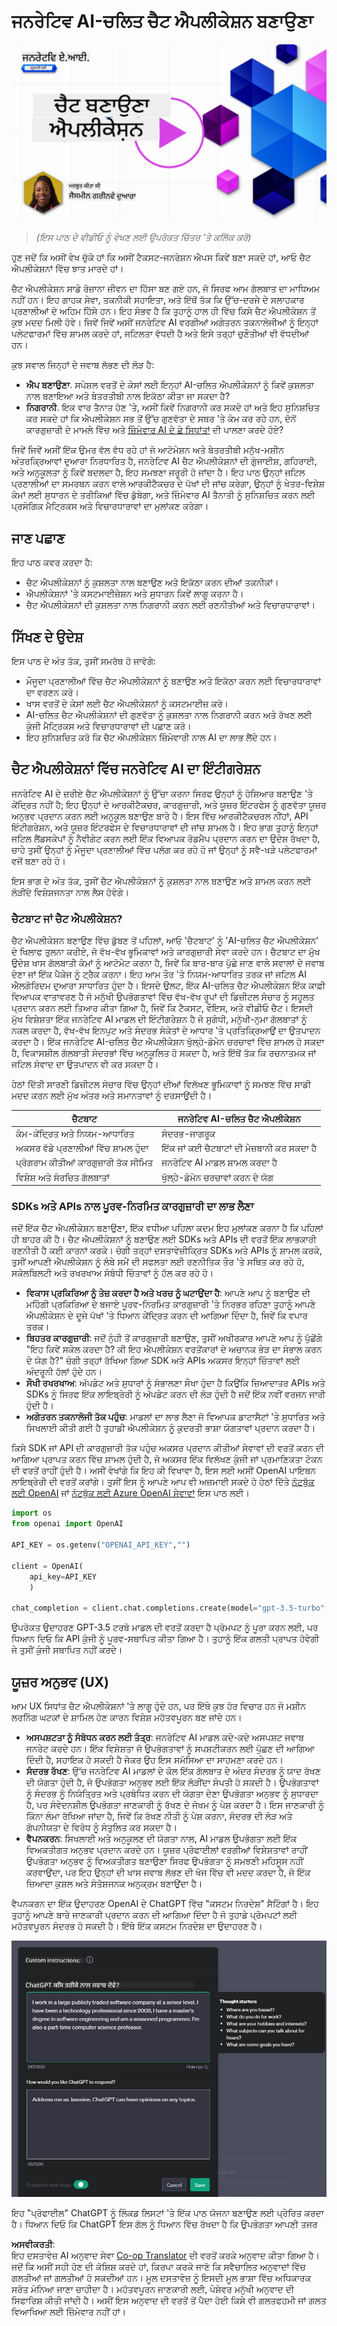 <!--
CO_OP_TRANSLATOR_METADATA:
{
  "original_hash": "ea4bbe640847aafbbba14dae4625e9af",
  "translation_date": "2025-05-19T17:45:53+00:00",
  "source_file": "07-building-chat-applications/README.md",
  "language_code": "pa"
}
-->
# ਜਨਰੇਟਿਵ AI-ਚਲਿਤ ਚੈਟ ਐਪਲੀਕੇਸ਼ਨ ਬਣਾਉਣਾ

[![ਜਨਰੇਟਿਵ AI-ਚਲਿਤ ਚੈਟ ਐਪਲੀਕੇਸ਼ਨ ਬਣਾਉਣਾ](../../../translated_images/07-lesson-banner.0f61145112d724a50d32abfb0b1841777f3ecec301d6f96a0b7f9d6b0e4756b9.pa.png)](https://aka.ms/gen-ai-lessons7-gh?WT.mc_id=academic-105485-koreyst)

> _(ਇਸ ਪਾਠ ਦੇ ਵੀਡੀਓ ਨੂੰ ਵੇਖਣ ਲਈ ਉਪਰੋਕਤ ਚਿੱਤਰ 'ਤੇ ਕਲਿੱਕ ਕਰੋ)_

ਹੁਣ ਜਦੋਂ ਕਿ ਅਸੀਂ ਵੇਖ ਚੁੱਕੇ ਹਾਂ ਕਿ ਅਸੀਂ ਟੈਕਸਟ-ਜਨਰੇਸ਼ਨ ਐਪਸ ਕਿਵੇਂ ਬਣਾ ਸਕਦੇ ਹਾਂ, ਆਓ ਚੈਟ ਐਪਲੀਕੇਸ਼ਨਾਂ ਵਿੱਚ ਝਾਤ ਮਾਰਦੇ ਹਾਂ।

ਚੈਟ ਐਪਲੀਕੇਸ਼ਨ ਸਾਡੇ ਰੋਜ਼ਾਨਾ ਜੀਵਨ ਦਾ ਹਿੱਸਾ ਬਣ ਗਏ ਹਨ, ਜੋ ਸਿਰਫ ਆਮ ਗੱਲਬਾਤ ਦਾ ਮਾਧਿਅਮ ਨਹੀਂ ਹਨ। ਇਹ ਗਾਹਕ ਸੇਵਾ, ਤਕਨੀਕੀ ਸਹਾਇਤਾ, ਅਤੇ ਇੱਥੋਂ ਤੱਕ ਕਿ ਉੱਚ-ਦਰਜੇ ਦੇ ਸਲਾਹਕਾਰ ਪ੍ਰਣਾਲੀਆਂ ਦੇ ਅਹਿਮ ਹਿੱਸੇ ਹਨ। ਇਹ ਸੰਭਵ ਹੈ ਕਿ ਤੁਹਾਨੂੰ ਹਾਲ ਹੀ ਵਿੱਚ ਕਿਸੇ ਚੈਟ ਐਪਲੀਕੇਸ਼ਨ ਤੋਂ ਕੁਝ ਮਦਦ ਮਿਲੀ ਹੋਵੇ। ਜਿਵੇਂ ਜਿਵੇਂ ਅਸੀਂ ਜਨਰੇਟਿਵ AI ਵਰਗੀਆਂ ਅਗੇਤਰਨ ਤਕਨਾਲੋਜੀਆਂ ਨੂੰ ਇਨ੍ਹਾਂ ਪਲੇਟਫਾਰਮਾਂ ਵਿੱਚ ਸ਼ਾਮਲ ਕਰਦੇ ਹਾਂ, ਜਟਿਲਤਾ ਵੱਧਦੀ ਹੈ ਅਤੇ ਇਸੇ ਤਰ੍ਹਾਂ ਚੁਣੌਤੀਆਂ ਵੀ ਵੱਧਦੀਆਂ ਹਨ।

ਕੁਝ ਸਵਾਲ ਜਿਨ੍ਹਾਂ ਦੇ ਜਵਾਬ ਲੱਭਣ ਦੀ ਲੋੜ ਹੈ:

- **ਐਪ ਬਣਾਉਣਾ**. ਸਪੇਸ਼ਲ ਵਰਤੋਂ ਦੇ ਕੇਸਾਂ ਲਈ ਇਨ੍ਹਾਂ AI-ਚਲਿਤ ਐਪਲੀਕੇਸ਼ਨਾਂ ਨੂੰ ਕਿਵੇਂ ਕੁਸ਼ਲਤਾ ਨਾਲ ਬਣਾਇਆ ਅਤੇ ਬੇਤਰਤੀਬੀ ਨਾਲ ਇਕੱਠਾ ਕੀਤਾ ਜਾ ਸਕਦਾ ਹੈ?
- **ਨਿਗਰਾਨੀ**. ਇਕ ਵਾਰ ਤੈਨਾਤ ਹੋਣ 'ਤੇ, ਅਸੀਂ ਕਿਵੇਂ ਨਿਗਰਾਨੀ ਕਰ ਸਕਦੇ ਹਾਂ ਅਤੇ ਇਹ ਸੁਨਿਸ਼ਚਿਤ ਕਰ ਸਕਦੇ ਹਾਂ ਕਿ ਐਪਲੀਕੇਸ਼ਨ ਸਭ ਤੋਂ ਉੱਚ ਗੁਣਵੱਤਾ ਦੇ ਸਥਰ 'ਤੇ ਕੰਮ ਕਰ ਰਹੇ ਹਨ, ਦੋਨੋਂ ਕਾਰਗੁਜ਼ਾਰੀ ਦੇ ਮਾਮਲੇ ਵਿੱਚ ਅਤੇ [ਜ਼ਿੰਮੇਵਾਰ AI ਦੇ ਛੇ ਸਿਧਾਂਤਾਂ](https://www.microsoft.com/ai/responsible-ai?WT.mc_id=academic-105485-koreyst) ਦੀ ਪਾਲਣਾ ਕਰਦੇ ਹੋਏ?

ਜਿਵੇਂ ਜਿਵੇਂ ਅਸੀਂ ਇੱਕ ਉਮਰ ਵੱਲ ਵੱਧ ਰਹੇ ਹਾਂ ਜੋ ਆਟੋਮੇਸ਼ਨ ਅਤੇ ਬੇਤਰਤੀਬੀ ਮਨੁੱਖ-ਮਸ਼ੀਨ ਅੰਤਰਕ੍ਰਿਆਵਾਂ ਦੁਆਰਾ ਨਿਰਧਾਰਿਤ ਹੈ, ਜਨਰੇਟਿਵ AI ਚੈਟ ਐਪਲੀਕੇਸ਼ਨਾਂ ਦੀ ਗੁੰਜਾਈਸ਼, ਗਹਿਰਾਈ, ਅਤੇ ਅਨੁਕੂਲਤਾ ਨੂੰ ਕਿਵੇਂ ਬਦਲਦਾ ਹੈ, ਇਹ ਸਮਝਣਾ ਜਰੂਰੀ ਹੋ ਜਾਂਦਾ ਹੈ। ਇਹ ਪਾਠ ਉਨ੍ਹਾਂ ਜਟਿਲ ਪ੍ਰਣਾਲੀਆਂ ਦਾ ਸਮਰਥਨ ਕਰਨ ਵਾਲੇ ਆਰਕੀਟੈਕਚਰ ਦੇ ਪੱਖਾਂ ਦੀ ਜਾਂਚ ਕਰੇਗਾ, ਉਨ੍ਹਾਂ ਨੂੰ ਖੇਤਰ-ਵਿਸ਼ੇਸ਼ ਕੰਮਾਂ ਲਈ ਸੁਧਾਰਨ ਦੇ ਤਰੀਕਿਆਂ ਵਿੱਚ ਡੁੱਬੇਗਾ, ਅਤੇ ਜ਼ਿੰਮੇਵਾਰ AI ਤੈਨਾਤੀ ਨੂੰ ਸੁਨਿਸ਼ਚਿਤ ਕਰਨ ਲਈ ਪ੍ਰਸੰਗਿਕ ਮੈਟ੍ਰਿਕਸ ਅਤੇ ਵਿਚਾਰਧਾਰਾਵਾਂ ਦਾ ਮੁਲਾਂਕਣ ਕਰੇਗਾ।

## ਜਾਣ ਪਛਾਣ

ਇਹ ਪਾਠ ਕਵਰ ਕਰਦਾ ਹੈ:

- ਚੈਟ ਐਪਲੀਕੇਸ਼ਨਾਂ ਨੂੰ ਕੁਸ਼ਲਤਾ ਨਾਲ ਬਣਾਉਣ ਅਤੇ ਇਕੱਠਾ ਕਰਨ ਦੀਆਂ ਤਕਨੀਕਾਂ।
- ਐਪਲੀਕੇਸ਼ਨਾਂ 'ਤੇ ਕਸਟਮਾਈਜ਼ੇਸ਼ਨ ਅਤੇ ਸੁਧਾਰਨ ਕਿਵੇਂ ਲਾਗੂ ਕਰਨਾ ਹੈ।
- ਚੈਟ ਐਪਲੀਕੇਸ਼ਨਾਂ ਦੀ ਕੁਸ਼ਲਤਾ ਨਾਲ ਨਿਗਰਾਨੀ ਕਰਨ ਲਈ ਰਣਨੀਤੀਆਂ ਅਤੇ ਵਿਚਾਰਧਾਰਾਵਾਂ।

## ਸਿੱਖਣ ਦੇ ਉਦੇਸ਼

ਇਸ ਪਾਠ ਦੇ ਅੰਤ ਤੱਕ, ਤੁਸੀਂ ਸਮਰੱਥ ਹੋ ਜਾਵੋਗੇ:

- ਮੌਜੂਦਾ ਪ੍ਰਣਾਲੀਆਂ ਵਿੱਚ ਚੈਟ ਐਪਲੀਕੇਸ਼ਨਾਂ ਨੂੰ ਬਣਾਉਣ ਅਤੇ ਇਕੱਠਾ ਕਰਨ ਲਈ ਵਿਚਾਰਧਾਰਾਵਾਂ ਦਾ ਵਰਣਨ ਕਰੋ।
- ਖਾਸ ਵਰਤੋਂ ਦੇ ਕੇਸਾਂ ਲਈ ਚੈਟ ਐਪਲੀਕੇਸ਼ਨਾਂ ਨੂੰ ਕਸਟਮਾਈਜ਼ ਕਰੋ।
- AI-ਚਲਿਤ ਚੈਟ ਐਪਲੀਕੇਸ਼ਨਾਂ ਦੀ ਗੁਣਵੱਤਾ ਨੂੰ ਕੁਸ਼ਲਤਾ ਨਾਲ ਨਿਗਰਾਨੀ ਕਰਨ ਅਤੇ ਰੱਖਣ ਲਈ ਕੁੰਜੀ ਮੈਟ੍ਰਿਕਸ ਅਤੇ ਵਿਚਾਰਧਾਰਾਵਾਂ ਦੀ ਪਛਾਣ ਕਰੋ।
- ਇਹ ਸੁਨਿਸ਼ਚਿਤ ਕਰੋ ਕਿ ਚੈਟ ਐਪਲੀਕੇਸ਼ਨ ਜ਼ਿੰਮੇਵਾਰੀ ਨਾਲ AI ਦਾ ਲਾਭ ਲੈਂਦੇ ਹਨ।

## ਚੈਟ ਐਪਲੀਕੇਸ਼ਨਾਂ ਵਿੱਚ ਜਨਰੇਟਿਵ AI ਦਾ ਇੰਟੀਗਰੇਸ਼ਨ

ਜਨਰੇਟਿਵ AI ਦੇ ਜ਼ਰੀਏ ਚੈਟ ਐਪਲੀਕੇਸ਼ਨਾਂ ਨੂੰ ਉੱਚਾ ਕਰਨਾ ਸਿਰਫ ਉਨ੍ਹਾਂ ਨੂੰ ਹੋਸ਼ਿਆਰ ਬਣਾਉਣ 'ਤੇ ਕੇਂਦ੍ਰਿਤ ਨਹੀਂ ਹੈ; ਇਹ ਉਨ੍ਹਾਂ ਦੇ ਆਰਕੀਟੈਕਚਰ, ਕਾਰਗੁਜ਼ਾਰੀ, ਅਤੇ ਯੂਜ਼ਰ ਇੰਟਰਫੇਸ ਨੂੰ ਗੁਣਵੱਤਾ ਯੂਜ਼ਰ ਅਨੁਭਵ ਪ੍ਰਦਾਨ ਕਰਨ ਲਈ ਅਨੁਕੂਲ ਬਣਾਉਣ ਬਾਰੇ ਹੈ। ਇਸ ਵਿੱਚ ਆਰਕੀਟੈਕਚਰਲ ਨੀਂਹਾਂ, API ਇੰਟੀਗਰੇਸ਼ਨ, ਅਤੇ ਯੂਜ਼ਰ ਇੰਟਰਫੇਸ ਦੇ ਵਿਚਾਰਧਾਰਾਵਾਂ ਦੀ ਜਾਂਚ ਸ਼ਾਮਲ ਹੈ। ਇਹ ਭਾਗ ਤੁਹਾਨੂੰ ਇਨ੍ਹਾਂ ਜਟਿਲ ਲੈਂਡਸਕੇਪਾਂ ਨੂੰ ਨੈਵੀਗੇਟ ਕਰਨ ਲਈ ਇੱਕ ਵਿਆਪਕ ਰੋਡਮੈਪ ਪ੍ਰਦਾਨ ਕਰਨ ਦਾ ਉਦੇਸ਼ ਰੱਖਦਾ ਹੈ, ਚਾਹੇ ਤੁਸੀਂ ਉਨ੍ਹਾਂ ਨੂੰ ਮੌਜੂਦਾ ਪ੍ਰਣਾਲੀਆਂ ਵਿੱਚ ਪਲੱਗ ਕਰ ਰਹੇ ਹੋ ਜਾਂ ਉਨ੍ਹਾਂ ਨੂੰ ਸਵੈ-ਖੜੇ ਪਲੇਟਫਾਰਮਾਂ ਵਜੋਂ ਬਣਾ ਰਹੇ ਹੋ।

ਇਸ ਭਾਗ ਦੇ ਅੰਤ ਤੱਕ, ਤੁਸੀਂ ਚੈਟ ਐਪਲੀਕੇਸ਼ਨਾਂ ਨੂੰ ਕੁਸ਼ਲਤਾ ਨਾਲ ਬਣਾਉਣ ਅਤੇ ਸ਼ਾਮਲ ਕਰਨ ਲਈ ਲੋੜੀਂਦੇ ਵਿਸ਼ੇਸ਼ਜਨਤਾ ਨਾਲ ਲੈਸ ਹੋਵੋਗੇ।

### ਚੈਟਬਾਟ ਜਾਂ ਚੈਟ ਐਪਲੀਕੇਸ਼ਨ?

ਚੈਟ ਐਪਲੀਕੇਸ਼ਨ ਬਣਾਉਣ ਵਿੱਚ ਡੁੱਬਣ ਤੋਂ ਪਹਿਲਾਂ, ਆਓ 'ਚੈਟਬਾਟ' ਨੂੰ 'AI-ਚਲਿਤ ਚੈਟ ਐਪਲੀਕੇਸ਼ਨ' ਦੇ ਖਿਲਾਫ ਤੁਲਨਾ ਕਰੀਏ, ਜੋ ਵੱਖ-ਵੱਖ ਭੂਮਿਕਾਵਾਂ ਅਤੇ ਕਾਰਗੁਜ਼ਾਰੀ ਸੇਵਾ ਕਰਦੇ ਹਨ। ਚੈਟਬਾਟ ਦਾ ਮੁੱਖ ਉਦੇਸ਼ ਖਾਸ ਗੱਲਬਾਤੀ ਕੰਮਾਂ ਨੂੰ ਆਟੋਮੇਟ ਕਰਨਾ ਹੈ, ਜਿਵੇਂ ਕਿ ਬਾਰ-ਬਾਰ ਪੁੱਛੇ ਜਾਣ ਵਾਲੇ ਸਵਾਲਾਂ ਦੇ ਜਵਾਬ ਦੇਣਾ ਜਾਂ ਇੱਕ ਪੈਕੇਜ ਨੂੰ ਟ੍ਰੈਕ ਕਰਨਾ। ਇਹ ਆਮ ਤੌਰ 'ਤੇ ਨਿਯਮ-ਆਧਾਰਿਤ ਤਰਕ ਜਾਂ ਜਟਿਲ AI ਐਲਗੋਰਿਦਮ ਦੁਆਰਾ ਸਾਧਾਰਿਤ ਹੁੰਦਾ ਹੈ। ਇਸਦੇ ਉਲਟ, ਇੱਕ AI-ਚਲਿਤ ਚੈਟ ਐਪਲੀਕੇਸ਼ਨ ਇੱਕ ਕਾਫ਼ੀ ਵਿਆਪਕ ਵਾਤਾਵਰਣ ਹੈ ਜੋ ਮਨੁੱਖੀ ਉਪਭੋਗਤਾਵਾਂ ਵਿੱਚ ਵੱਖ-ਵੱਖ ਰੂਪਾਂ ਦੀ ਡਿਜ਼ੀਟਲ ਸੰਚਾਰ ਨੂੰ ਸਹੂਲਤ ਪ੍ਰਦਾਨ ਕਰਨ ਲਈ ਤਿਆਰ ਕੀਤਾ ਗਿਆ ਹੈ, ਜਿਵੇਂ ਕਿ ਟੈਕਸਟ, ਵੌਇਸ, ਅਤੇ ਵੀਡੀਓ ਚੈਟ। ਇਸਦੀ ਮੁੱਖ ਵਿਸ਼ੇਸ਼ਤਾ ਇੱਕ ਜਨਰੇਟਿਵ AI ਮਾਡਲ ਦੀ ਇੰਟੀਗਰੇਸ਼ਨ ਹੈ ਜੋ ਸੁਗੰਧੀ, ਮਨੁੱਖੀ-ਨੁਮਾ ਗੱਲਬਾਤਾਂ ਨੂੰ ਨਕਲ ਕਰਦਾ ਹੈ, ਵੱਖ-ਵੱਖ ਇਨਪੁਟ ਅਤੇ ਸੰਦਰਭ ਸੰਕੇਤਾਂ ਦੇ ਆਧਾਰ 'ਤੇ ਪ੍ਰਤਿਕ੍ਰਿਆਉਂ ਦਾ ਉਤਪਾਦਨ ਕਰਦਾ ਹੈ। ਇੱਕ ਜਨਰੇਟਿਵ AI-ਚਲਿਤ ਚੈਟ ਐਪਲੀਕੇਸ਼ਨ ਖੁੱਲ੍ਹੇ-ਡੋਮੇਨ ਚਰਚਾਵਾਂ ਵਿੱਚ ਸ਼ਾਮਲ ਹੋ ਸਕਦਾ ਹੈ, ਵਿਕਾਸਸ਼ੀਲ ਗੱਲਬਾਤੀ ਸੰਦਰਭਾਂ ਵਿੱਚ ਅਨੁਕੂਲਿਤ ਹੋ ਸਕਦਾ ਹੈ, ਅਤੇ ਇੱਥੋਂ ਤੱਕ ਕਿ ਰਚਨਾਤਮਕ ਜਾਂ ਜਟਿਲ ਸੰਵਾਦ ਦਾ ਉਤਪਾਦਨ ਵੀ ਕਰ ਸਕਦਾ ਹੈ।

ਹੇਠਾਂ ਦਿੱਤੀ ਸਾਰਣੀ ਡਿਜ਼ੀਟਲ ਸੰਚਾਰ ਵਿੱਚ ਉਨ੍ਹਾਂ ਦੀਆਂ ਵਿਲੱਖਣ ਭੂਮਿਕਾਵਾਂ ਨੂੰ ਸਮਝਣ ਵਿੱਚ ਸਾਡੀ ਮਦਦ ਕਰਨ ਲਈ ਮੁੱਖ ਅੰਤਰ ਅਤੇ ਸਮਾਨਤਾਵਾਂ ਨੂੰ ਦਰਸਾਉਂਦੀ ਹੈ।

| ਚੈਟਬਾਟ                              | ਜਨਰੇਟਿਵ AI-ਚਲਿਤ ਚੈਟ ਐਪਲੀਕੇਸ਼ਨ |
| ----------------------------------- | -------------------------------- |
| ਕੰਮ-ਕੇਂਦ੍ਰਿਤ ਅਤੇ ਨਿਯਮ-ਆਧਾਰਿਤ     | ਸੰਦਰਭ-ਜਾਗਰੂਕ                   |
| ਅਕਸਰ ਵੱਡੇ ਪ੍ਰਣਾਲੀਆਂ ਵਿੱਚ ਸ਼ਾਮਲ ਹੁੰਦਾ | ਇੱਕ ਜਾਂ ਕਈ ਚੈਟਬਾਟਾਂ ਦੀ ਮੇਜ਼ਬਾਨੀ ਕਰ ਸਕਦਾ ਹੈ |
| ਪ੍ਰੋਗਰਾਮ ਕੀਤੀਆਂ ਕਾਰਗੁਜ਼ਾਰੀ ਤੱਕ ਸੀਮਿਤ | ਜਨਰੇਟਿਵ AI ਮਾਡਲ ਸ਼ਾਮਲ ਕਰਦਾ ਹੈ  |
| ਵਿਸ਼ੇਸ਼ ਅਤੇ ਸੰਰਚਿਤ ਗੱਲਬਾਤਾਂ        | ਖੁੱਲ੍ਹੇ-ਡੋਮੇਨ ਚਰਚਾਵਾਂ ਕਰਨ ਦੇ ਯੋਗ |

### SDKs ਅਤੇ APIs ਨਾਲ ਪੂਰਵ-ਨਿਰਮਿਤ ਕਾਰਗੁਜ਼ਾਰੀ ਦਾ ਲਾਭ ਲੈਣਾ

ਜਦੋਂ ਇੱਕ ਚੈਟ ਐਪਲੀਕੇਸ਼ਨ ਬਣਾਉਣਾ, ਇੱਕ ਵਧੀਆ ਪਹਿਲਾ ਕਦਮ ਇਹ ਮੁਲਾਂਕਣ ਕਰਨਾ ਹੈ ਕਿ ਪਹਿਲਾਂ ਹੀ ਬਾਹਰ ਕੀ ਹੈ। ਚੈਟ ਐਪਲੀਕੇਸ਼ਨਾਂ ਨੂੰ ਬਣਾਉਣ ਲਈ SDKs ਅਤੇ APIs ਦੀ ਵਰਤੋਂ ਇੱਕ ਲਾਭਕਾਰੀ ਰਣਨੀਤੀ ਹੈ ਕਈ ਕਾਰਨਾਂ ਕਰਕੇ। ਚੰਗੀ ਤਰ੍ਹਾਂ ਦਸਤਾਵੇਜ਼ੀਕ੍ਰਿਤ SDKs ਅਤੇ APIs ਨੂੰ ਸ਼ਾਮਲ ਕਰਕੇ, ਤੁਸੀਂ ਆਪਣੀ ਐਪਲੀਕੇਸ਼ਨ ਨੂੰ ਲੰਬੇ ਸਮੇਂ ਦੀ ਸਫਲਤਾ ਲਈ ਰਣਨੀਤਿਕ ਤੌਰ 'ਤੇ ਸਥਿਤ ਕਰ ਰਹੇ ਹੋ, ਸਕੇਲਬਿਲਟੀ ਅਤੇ ਰਖਰਖਾਅ ਸੰਬੰਧੀ ਚਿੰਤਾਵਾਂ ਨੂੰ ਹੱਲ ਕਰ ਰਹੇ ਹੋ।

- **ਵਿਕਾਸ ਪ੍ਰਕਿਰਿਆ ਨੂੰ ਤੇਜ਼ ਕਰਦਾ ਹੈ ਅਤੇ ਖਰਚ ਨੂੰ ਘਟਾਉਂਦਾ ਹੈ**: ਆਪਣੇ ਆਪ ਨੂੰ ਬਣਾਉਣ ਦੀ ਮਹਿੰਗੀ ਪ੍ਰਕਿਰਿਆ ਦੇ ਬਜਾਏ ਪੂਰਵ-ਨਿਰਮਿਤ ਕਾਰਗੁਜ਼ਾਰੀ 'ਤੇ ਨਿਰਭਰ ਰਹਿਣਾ ਤੁਹਾਨੂੰ ਆਪਣੇ ਐਪਲੀਕੇਸ਼ਨ ਦੇ ਦੂਜੇ ਪੱਖਾਂ 'ਤੇ ਧਿਆਨ ਕੇਂਦ੍ਰਿਤ ਕਰਨ ਦੀ ਆਗਿਆ ਦਿੰਦਾ ਹੈ, ਜਿਵੇਂ ਕਿ ਵਪਾਰ ਤਰਕ।
- **ਬਿਹਤਰ ਕਾਰਗੁਜ਼ਾਰੀ**: ਜਦੋਂ ਨੁੰਹੀ ਤੋਂ ਕਾਰਗੁਜ਼ਾਰੀ ਬਣਾਉਣ, ਤੁਸੀਂ ਅਖੀਰਕਾਰ ਆਪਣੇ ਆਪ ਨੂੰ ਪੁੱਛੋਂਗੇ "ਇਹ ਕਿਵੇਂ ਸਕੇਲ ਕਰਦਾ ਹੈ? ਕੀ ਇਹ ਐਪਲੀਕੇਸ਼ਨ ਵਰਤੋਂਕਾਰਾਂ ਦੇ ਅਚਾਨਕ ਭੇੜ ਦਾ ਸੰਭਾਲ ਕਰਨ ਦੇ ਯੋਗ ਹੈ?" ਚੰਗੀ ਤਰ੍ਹਾਂ ਰੱਖਿਆ ਗਿਆ SDK ਅਤੇ APIs ਅਕਸਰ ਇਨ੍ਹਾਂ ਚਿੰਤਾਵਾਂ ਲਈ ਅੰਦਰੂਨੀ ਹੱਲਾਂ ਹੁੰਦੇ ਹਨ।
- **ਸੌਖੀ ਰਖਰਖਾਅ**: ਅੱਪਡੇਟ ਅਤੇ ਸੁਧਾਰਾਂ ਨੂੰ ਸੰਭਾਲਣਾ ਸੌਖਾ ਹੁੰਦਾ ਹੈ ਕਿਉਂਕਿ ਜ਼ਿਆਦਾਤਰ APIs ਅਤੇ SDKs ਨੂੰ ਸਿਰਫ ਇੱਕ ਲਾਇਬ੍ਰੇਰੀ ਨੂੰ ਅੱਪਡੇਟ ਕਰਨ ਦੀ ਲੋੜ ਹੁੰਦੀ ਹੈ ਜਦੋਂ ਇੱਕ ਨਵੀਂ ਵਰਜਨ ਜਾਰੀ ਹੁੰਦੀ ਹੈ।
- **ਅਗੇਤਰਨ ਤਕਨਾਲੋਜੀ ਤੱਕ ਪਹੁੰਚ**: ਮਾਡਲਾਂ ਦਾ ਲਾਭ ਲੈਣਾ ਜੋ ਵਿਆਪਕ ਡਾਟਾਸੈਟਾਂ 'ਤੇ ਸੁਧਾਰਿਤ ਅਤੇ ਸਿਖਲਾਈ ਕੀਤੀ ਗਈ ਹੈ ਤੁਹਾਡੀ ਐਪਲੀਕੇਸ਼ਨ ਨੂੰ ਕੁਦਰਤੀ ਭਾਸ਼ਾ ਯੋਗਤਾਵਾਂ ਪ੍ਰਦਾਨ ਕਰਦਾ ਹੈ।

ਕਿਸੇ SDK ਜਾਂ API ਦੀ ਕਾਰਗੁਜ਼ਾਰੀ ਤੱਕ ਪਹੁੰਚ ਅਕਸਰ ਪ੍ਰਦਾਨ ਕੀਤੀਆਂ ਸੇਵਾਵਾਂ ਦੀ ਵਰਤੋਂ ਕਰਨ ਦੀ ਆਗਿਆ ਪ੍ਰਾਪਤ ਕਰਨ ਵਿੱਚ ਸ਼ਾਮਲ ਹੁੰਦੀ ਹੈ, ਜੋ ਅਕਸਰ ਇੱਕ ਵਿਲੱਖਣ ਕੁੰਜੀ ਜਾਂ ਪ੍ਰਮਾਣਿਕਤਾ ਟੋਕਨ ਦੀ ਵਰਤੋਂ ਰਾਹੀਂ ਹੁੰਦੀ ਹੈ। ਅਸੀਂ ਵੇਖਾਂਗੇ ਕਿ ਇਹ ਕੀ ਵਿਖਾਵਾ ਹੈ, ਇਸ ਲਈ ਅਸੀਂ OpenAI ਪਾਇਥਨ ਲਾਇਬ੍ਰੇਰੀ ਦੀ ਵਰਤੋਂ ਕਰਾਂਗੇ। ਤੁਸੀਂ ਇਸ ਨੂੰ ਆਪਣੇ ਆਪ ਵੀ ਅਜ਼ਮਾਈ ਸਕਦੇ ਹੋ ਹੇਠਾਂ ਦਿੱਤੇ [ਨੋਟਬੁੱਕ ਲਈ OpenAI](../../../07-building-chat-applications/python/oai-assignment.ipynb) ਜਾਂ [ਨੋਟਬੁੱਕ ਲਈ Azure OpenAI ਸੇਵਾਵਾਂ](../../../07-building-chat-applications/python/aoai-assignment.ipynb) ਇਸ ਪਾਠ ਲਈ।

```python
import os
from openai import OpenAI

API_KEY = os.getenv("OPENAI_API_KEY","")

client = OpenAI(
    api_key=API_KEY
    )

chat_completion = client.chat.completions.create(model="gpt-3.5-turbo", messages=[{"role": "user", "content": "Suggest two titles for an instructional lesson on chat applications for generative AI."}])
```

ਉਪਰੋਕਤ ਉਦਾਹਰਣ GPT-3.5 ਟਰਬੋ ਮਾਡਲ ਦੀ ਵਰਤੋਂ ਕਰਦਾ ਹੈ ਪ੍ਰੋਮਪਟ ਨੂੰ ਪੂਰਾ ਕਰਨ ਲਈ, ਪਰ ਧਿਆਨ ਦਿਓ ਕਿ API ਕੁੰਜੀ ਨੂੰ ਪੂਰਵ-ਸਥਾਪਿਤ ਕੀਤਾ ਗਿਆ ਹੈ। ਤੁਹਾਨੂੰ ਇੱਕ ਗਲਤੀ ਪ੍ਰਾਪਤ ਹੋਵੇਗੀ ਜੇ ਤੁਸੀਂ ਕੁੰਜੀ ਸਥਾਪਿਤ ਨਹੀਂ ਕਰਦੇ।

## ਯੂਜ਼ਰ ਅਨੁਭਵ (UX)

ਆਮ UX ਸਿਧਾਂਤ ਚੈਟ ਐਪਲੀਕੇਸ਼ਨਾਂ 'ਤੇ ਲਾਗੂ ਹੁੰਦੇ ਹਨ, ਪਰ ਇੱਥੇ ਕੁਝ ਹੋਰ ਵਿਚਾਰ ਹਨ ਜੋ ਮਸ਼ੀਨ ਲਰਨਿੰਗ ਘਟਕਾਂ ਦੇ ਸ਼ਾਮਿਲ ਹੋਣ ਕਾਰਨ ਵਿਸ਼ੇਸ਼ ਮਹੱਤਵਪੂਰਨ ਬਣ ਜਾਂਦੇ ਹਨ।

- **ਅਸਪਸ਼ਟਤਾ ਨੂੰ ਸੰਬੋਧਨ ਕਰਨ ਲਈ ਤੰਤ੍ਰ**: ਜਨਰੇਟਿਵ AI ਮਾਡਲ ਕਦੇ-ਕਦੇ ਅਸਪਸ਼ਟ ਜਵਾਬ ਜਨਰੇਟ ਕਰਦੇ ਹਨ। ਇੱਕ ਵਿਸ਼ੇਸ਼ਤਾ ਜੋ ਉਪਭੋਗਤਾਵਾਂ ਨੂੰ ਸਪਸ਼ਟੀਕਰਨ ਲਈ ਪੁੱਛਣ ਦੀ ਆਗਿਆ ਦਿੰਦੀ ਹੈ, ਸਹਾਇਕ ਹੋ ਸਕਦੀ ਹੈ ਜੇਕਰ ਉਹ ਇਸ ਸਮੱਸਿਆ ਦਾ ਸਾਹਮਣਾ ਕਰਦੇ ਹਨ।
- **ਸੰਦਰਭ ਰੱਖਣ**: ਉੱਚ ਜਨਰੇਟਿਵ AI ਮਾਡਲਾਂ ਦੇ ਕੋਲ ਇੱਕ ਗੱਲਬਾਤ ਦੇ ਅੰਦਰ ਸੰਦਰਭ ਨੂੰ ਯਾਦ ਰੱਖਣ ਦੀ ਯੋਗਤਾ ਹੁੰਦੀ ਹੈ, ਜੋ ਉਪਭੋਗਤਾ ਅਨੁਭਵ ਲਈ ਇੱਕ ਲੋੜੀਂਦਾ ਸੰਪਤੀ ਹੋ ਸਕਦੀ ਹੈ। ਉਪਭੋਗਤਾਵਾਂ ਨੂੰ ਸੰਦਰਭ ਨੂੰ ਨਿਯੰਤ੍ਰਿਤ ਅਤੇ ਪ੍ਰਬੰਧਿਤ ਕਰਨ ਦੀ ਯੋਗਤਾ ਦੇਣਾ ਉਪਭੋਗਤਾ ਅਨੁਭਵ ਨੂੰ ਸੁਧਾਰਦਾ ਹੈ, ਪਰ ਸੰਵੇਦਨਸ਼ੀਲ ਉਪਭੋਗਤਾ ਜਾਣਕਾਰੀ ਨੂੰ ਰੱਖਣ ਦੇ ਜੋਖਮ ਨੂੰ ਪੇਸ਼ ਕਰਦਾ ਹੈ। ਇਸ ਜਾਣਕਾਰੀ ਨੂੰ ਕਿੰਨਾ ਲੰਮਾ ਰੱਖਿਆ ਜਾਂਦਾ ਹੈ, ਜਿਵੇਂ ਕਿ ਰੱਖਣ ਨੀਤੀ ਨੂੰ ਪੇਸ਼ ਕਰਨਾ, ਸੰਦਰਭ ਦੀ ਲੋੜ ਅਤੇ ਗੋਪਨੀਯਤਾ ਦੇ ਵਿਰੋਧ ਨੂੰ ਸੰਤੁਲਿਤ ਕਰ ਸਕਦਾ ਹੈ।
- **ਵੈਪਨਕਰਨ**: ਸਿਖਲਾਈ ਅਤੇ ਅਨੁਕੂਲਣ ਦੀ ਯੋਗਤਾ ਨਾਲ, AI ਮਾਡਲ ਉਪਭੋਗਤਾ ਲਈ ਇੱਕ ਵਿਅਕਤੀਗਤ ਅਨੁਭਵ ਪ੍ਰਦਾਨ ਕਰਦੇ ਹਨ। ਯੂਜ਼ਰ ਪ੍ਰੋਫਾਈਲਾਂ ਵਰਗੀਆਂ ਵਿਸ਼ੇਸ਼ਤਾਵਾਂ ਰਾਹੀਂ ਉਪਭੋਗਤਾ ਅਨੁਭਵ ਨੂੰ ਵਿਅਕਤੀਗਤ ਬਣਾਉਣਾ ਸਿਰਫ ਉਪਭੋਗਤਾ ਨੂੰ ਸਮਝਣੀ ਮਹਿਸੂਸ ਨਹੀਂ ਕਰਵਾਉਂਦਾ, ਪਰ ਇਹ ਉਨ੍ਹਾਂ ਦੀ ਖਾਸ ਜਵਾਬ ਲੱਭਣ ਦੀ ਖੋਜ ਵਿੱਚ ਵੀ ਮਦਦ ਕਰਦਾ ਹੈ, ਜੋ ਇੱਕ ਜ਼ਿਆਦਾ ਕੁਸ਼ਲ ਅਤੇ ਸੰਤੋਸ਼ਜਨਕ ਅਨੁਕ੍ਰਮ ਬਣਾਉਂਦਾ ਹੈ।

ਵੈਪਨਕਰਨ ਦਾ ਇੱਕ ਉਦਾਹਰਣ OpenAI ਦੇ ChatGPT ਵਿੱਚ "ਕਸਟਮ ਨਿਰਦੇਸ਼" ਸੈਟਿੰਗਾਂ ਹੈ। ਇਹ ਤੁਹਾਨੂੰ ਆਪਣੇ ਬਾਰੇ ਜਾਣਕਾਰੀ ਪ੍ਰਦਾਨ ਕਰਨ ਦੀ ਆਗਿਆ ਦਿੰਦਾ ਹੈ ਜੋ ਤੁਹਾਡੇ ਪ੍ਰੋਮਪਟਾਂ ਲਈ ਮਹੱਤਵਪੂਰਨ ਸੰਦਰਭ ਹੋ ਸਕਦੀ ਹੈ। ਇੱਥੇ ਇੱਕ ਕਸਟਮ ਨਿਰਦੇਸ਼ ਦਾ ਉਦਾਹਰਣ ਹੈ।

![ChatGPT ਵਿੱਚ ਕਸਟਮ ਨਿਰਦੇਸ਼ ਸੈਟਿੰਗ](../../../translated_images/custom-instructions.950e3bf1d66f052ff5c50cd6722f1fcb532089abe33d833c190a3796f4a09827.pa.png)

ਇਹ "ਪ੍ਰੋਫਾਈਲ" ChatGPT ਨੂੰ ਲਿੰਕਡ ਲਿਸਟਾਂ 'ਤੇ ਇੱਕ ਪਾਠ ਯੋਜਨਾ ਬਣਾਉਣ ਲਈ ਪ੍ਰੇਰਿਤ ਕਰਦਾ ਹੈ। ਧਿਆਨ ਦਿਓ ਕਿ ChatGPT ਇਸ ਗੱਲ ਨੂੰ ਧਿਆਨ ਵਿੱਚ ਰੱਖਦਾ ਹੈ ਕਿ ਉਪਭੋਗਤਾ ਆਪਣੀ ਤਜਰ

**ਅਸਵੀਕਰਤੀ**:  
ਇਹ ਦਸਤਾਵੇਜ਼ AI ਅਨੁਵਾਦ ਸੇਵਾ [Co-op Translator](https://github.com/Azure/co-op-translator) ਦੀ ਵਰਤੋਂ ਕਰਕੇ ਅਨੁਵਾਦ ਕੀਤਾ ਗਿਆ ਹੈ। ਜਦੋਂ ਕਿ ਅਸੀਂ ਸਹੀ ਹੋਣ ਦੀ ਕੋਸ਼ਿਸ਼ ਕਰਦੇ ਹਾਂ, ਕਿਰਪਾ ਕਰਕੇ ਜਾਣੋ ਕਿ ਸਵੈਚਾਲਿਤ ਅਨੁਵਾਦਾਂ ਵਿੱਚ ਗਲਤੀਆਂ ਜਾਂ ਗਲਤੀਆਂ ਹੋ ਸਕਦੀਆਂ ਹਨ। ਮੂਲ ਦਸਤਾਵੇਜ਼ ਨੂੰ ਇਸਦੀ ਮੂਲ ਭਾਸ਼ਾ ਵਿੱਚ ਅਧਿਕਾਰਕ ਸਰੋਤ ਮੰਨਿਆ ਜਾਣਾ ਚਾਹੀਦਾ ਹੈ। ਮਹੱਤਵਪੂਰਨ ਜਾਣਕਾਰੀ ਲਈ, ਪੇਸ਼ੇਵਰ ਮਨੁੱਖੀ ਅਨੁਵਾਦ ਦੀ ਸਿਫਾਰਿਸ਼ ਕੀਤੀ ਜਾਂਦੀ ਹੈ। ਅਸੀਂ ਇਸ ਅਨੁਵਾਦ ਦੀ ਵਰਤੋਂ ਤੋਂ ਪੈਦਾ ਹੋਈ ਕਿਸੇ ਵੀ ਗਲਤਫਹਮੀ ਜਾਂ ਗਲਤ ਵਿਆਖਿਆ ਲਈ ਜ਼ਿੰਮੇਵਾਰ ਨਹੀਂ ਹਾਂ।
